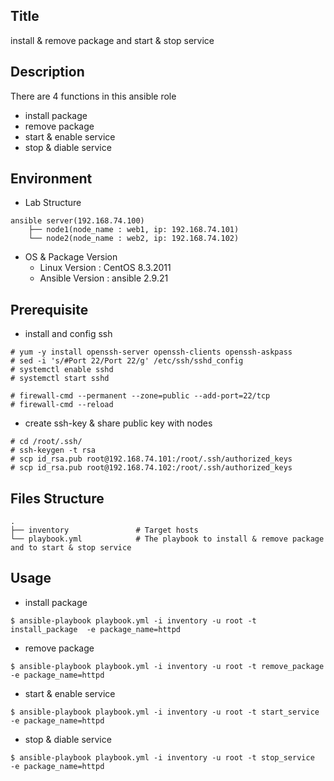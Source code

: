 ## Title
install & remove package and start & stop service 


## Description
There are 4 functions in this ansible role
- install package 
- remove package 
- start & enable service
- stop & diable service  


## Environment
- Lab Structure
```
ansible server(192.168.74.100)               
    ├── node1(node_name : web1, ip: 192.168.74.101)
    └── node2(node_name : web2, ip: 192.168.74.102)
```

- OS & Package Version
    - Linux Version : CentOS 8.3.2011
    - Ansible Version : ansible 2.9.21


## Prerequisite
- install and config ssh
```
# yum -y install openssh-server openssh-clients openssh-askpass
# sed -i 's/#Port 22/Port 22/g' /etc/ssh/sshd_config
# systemctl enable sshd
# systemctl start sshd

# firewall-cmd --permanent --zone=public --add-port=22/tcp
# firewall-cmd --reload
```

- create ssh-key & share public key with nodes
```
# cd /root/.ssh/
# ssh-keygen -t rsa
# scp id_rsa.pub root@192.168.74.101:/root/.ssh/authorized_keys
# scp id_rsa.pub root@192.168.74.102:/root/.ssh/authorized_keys
```


## Files Structure
```
.
├── inventory               # Target hosts
└── playbook.yml            # The playbook to install & remove package and to start & stop service 

```

## Usage
- install package 
```
$ ansible-playbook playbook.yml -i inventory -u root -t install_package  -e package_name=httpd

```
- remove package 
```
$ ansible-playbook playbook.yml -i inventory -u root -t remove_package  -e package_name=httpd

```
- start & enable service
```
$ ansible-playbook playbook.yml -i inventory -u root -t start_service  -e package_name=httpd

```
- stop & diable service  
```
$ ansible-playbook playbook.yml -i inventory -u root -t stop_service  -e package_name=httpd

```
